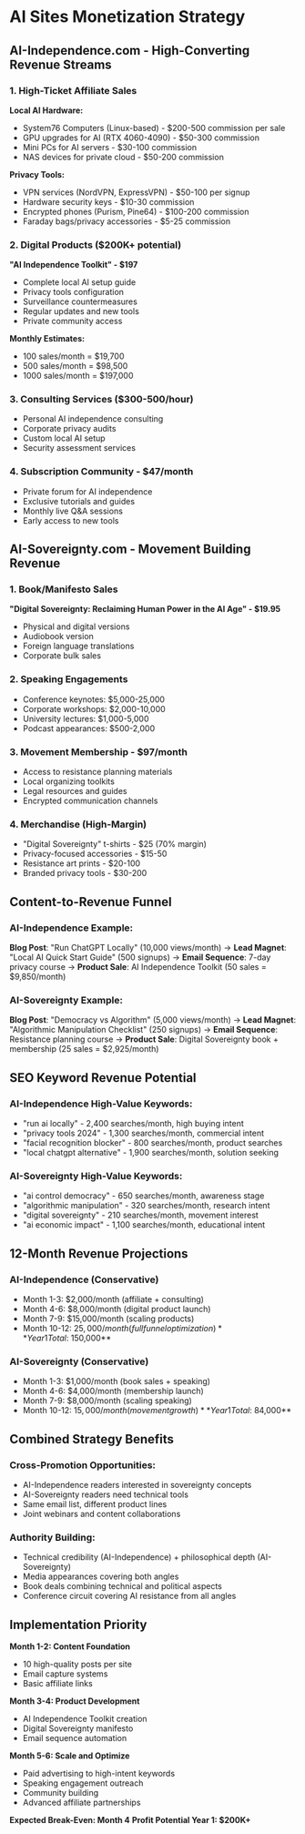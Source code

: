 # AI Sites Monetization Strategy

## AI-Independence.com - High-Converting Revenue Streams

### 1. High-Ticket Affiliate Sales
**Local AI Hardware:**
- System76 Computers (Linux-based) - $200-500 commission per sale
- GPU upgrades for AI (RTX 4060-4090) - $50-300 commission
- Mini PCs for AI servers - $30-100 commission
- NAS devices for private cloud - $50-200 commission

**Privacy Tools:**
- VPN services (NordVPN, ExpressVPN) - $50-100 per signup
- Hardware security keys - $10-30 commission
- Encrypted phones (Purism, Pine64) - $100-200 commission
- Faraday bags/privacy accessories - $5-25 commission

### 2. Digital Products ($200K+ potential)
**"AI Independence Toolkit" - $197**
- Complete local AI setup guide
- Privacy tools configuration
- Surveillance countermeasures
- Regular updates and new tools
- Private community access

**Monthly Estimates:**
- 100 sales/month = $19,700
- 500 sales/month = $98,500
- 1000 sales/month = $197,000

### 3. Consulting Services ($300-500/hour)
- Personal AI independence consulting
- Corporate privacy audits
- Custom local AI setup
- Security assessment services

### 4. Subscription Community - $47/month
- Private forum for AI independence
- Exclusive tutorials and guides
- Monthly live Q&A sessions
- Early access to new tools

## AI-Sovereignty.com - Movement Building Revenue

### 1. Book/Manifesto Sales
**"Digital Sovereignty: Reclaiming Human Power in the AI Age" - $19.95**
- Physical and digital versions
- Audiobook version
- Foreign language translations
- Corporate bulk sales

### 2. Speaking Engagements
- Conference keynotes: $5,000-25,000
- Corporate workshops: $2,000-10,000
- University lectures: $1,000-5,000
- Podcast appearances: $500-2,000

### 3. Movement Membership - $97/month
- Access to resistance planning materials
- Local organizing toolkits
- Legal resources and guides
- Encrypted communication channels

### 4. Merchandise (High-Margin)
- "Digital Sovereignty" t-shirts - $25 (70% margin)
- Privacy-focused accessories - $15-50
- Resistance art prints - $20-100
- Branded privacy tools - $30-200

## Content-to-Revenue Funnel

### AI-Independence Example:
**Blog Post**: "Run ChatGPT Locally" (10,000 views/month)
→ **Lead Magnet**: "Local AI Quick Start Guide" (500 signups)
→ **Email Sequence**: 7-day privacy course
→ **Product Sale**: AI Independence Toolkit (50 sales = $9,850/month)

### AI-Sovereignty Example:
**Blog Post**: "Democracy vs Algorithm" (5,000 views/month)
→ **Lead Magnet**: "Algorithmic Manipulation Checklist" (250 signups)
→ **Email Sequence**: Resistance planning course
→ **Product Sale**: Digital Sovereignty book + membership (25 sales = $2,925/month)

## SEO Keyword Revenue Potential

### AI-Independence High-Value Keywords:
- "run ai locally" - 2,400 searches/month, high buying intent
- "privacy tools 2024" - 1,300 searches/month, commercial intent
- "facial recognition blocker" - 800 searches/month, product searches
- "local chatgpt alternative" - 1,900 searches/month, solution seeking

### AI-Sovereignty High-Value Keywords:
- "ai control democracy" - 650 searches/month, awareness stage
- "algorithmic manipulation" - 320 searches/month, research intent
- "digital sovereignty" - 210 searches/month, movement interest
- "ai economic impact" - 1,100 searches/month, educational intent

## 12-Month Revenue Projections

### AI-Independence (Conservative)
- Month 1-3: $2,000/month (affiliate + consulting)
- Month 4-6: $8,000/month (digital product launch)
- Month 7-9: $15,000/month (scaling products)
- Month 10-12: $25,000/month (full funnel optimization)
**Year 1 Total: ~$150,000**

### AI-Sovereignty (Conservative)
- Month 1-3: $1,000/month (book sales + speaking)
- Month 4-6: $4,000/month (membership launch)
- Month 7-9: $8,000/month (scaling speaking)
- Month 10-12: $15,000/month (movement growth)
**Year 1 Total: ~$84,000**

## Combined Strategy Benefits

### Cross-Promotion Opportunities:
- AI-Independence readers interested in sovereignty concepts
- AI-Sovereignty readers need technical tools
- Same email list, different product lines
- Joint webinars and content collaborations

### Authority Building:
- Technical credibility (AI-Independence) + philosophical depth (AI-Sovereignty)
- Media appearances covering both angles
- Book deals combining technical and political aspects
- Conference circuit covering AI resistance from all angles

## Implementation Priority

**Month 1-2: Content Foundation**
- 10 high-quality posts per site
- Email capture systems
- Basic affiliate links

**Month 3-4: Product Development**
- AI Independence Toolkit creation
- Digital Sovereignty manifesto
- Email sequence automation

**Month 5-6: Scale and Optimize**
- Paid advertising to high-intent keywords
- Speaking engagement outreach
- Community building
- Advanced affiliate partnerships

**Expected Break-Even: Month 4**
**Profit Potential Year 1: $200K+**